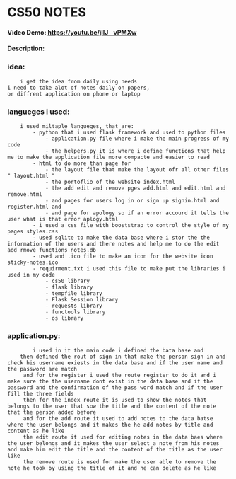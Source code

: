 # CS50 NOTES
#### Video Demo:  <https://youtu.be/jIlJ__vPMXw>
#### Description:

### **idea**:
        i get the idea from daily using needs
    i need to take alot of notes daily on papers,
    or diffrent application on phone or laptop
### **langueges i used**:
        i used miltaple langueges, that are:
            - python that i used flask framework and used to python files
                - application.py file where i make the main progress of my code
                - the helpers.py it is where i define functions that help me to make the application file more compacte and easier to read
            - html to do more than page for
                - the layout file that make the layout ofr all other files " layout.html "
                - the portoflio of the website index.html
                - the add edit and remove pges add.html and edit.html and remove.html
                - and pages for users log in or sign up signin.html and register.html and
                - and page for apology so if an error accourd it tells the user what is that error aplogy.html
            - i used a css file with booststrap to control the style of my pages styles.css
            - used sqlite to make the data base where i stor the the information of the users and there notes and help me to do the edit add rmove functions notes.db
            - used and .ico file to make an icon for the website icon sticky-notes.ico
            - requirment.txt i used this file to make put the libraries i used in my code
                - cs50 library
                - flask library
                - tempfile library
                - Flask Session library
                - requests library
                - functools library
                - os library
### **application.py**:
            i used in it the main code i defined the bata base and
        then defined the rout of sign in that make the person sign in and check his username exiests in the data base and if the user name and the password are match
         and for the register i used the route register to do it and i make sure the the username dont exist in the data base and if the password and the confirmation of the pass word match and if the user fill the three fields
         then for the index route it is used to show the notes that belongs to the user that sow the title and the content of the note that the person added before
         and for the add route it used to add notes to the data batse where the user belongs and it makes the he add notes by title and content as he like
         the edit route it used for editing notes in the data baes where the user belongs and it makes the user select a note from his notes and make him edit the title and the content of the title as the user like
         the remove route is used for make the user able to remove the note he took by using the title of it and he can delete as he like
